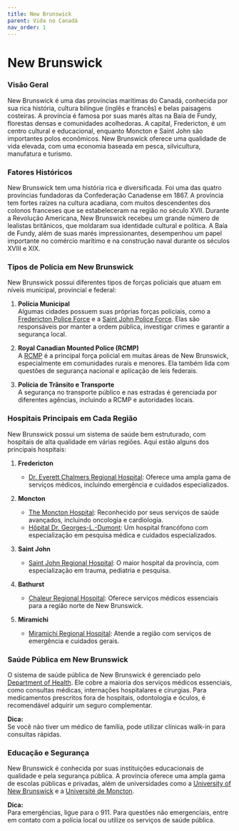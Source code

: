 ```yaml
---
title: New Brunswick
parent: Vida no Canadá
nav_order: 1
---
```


# New Brunswick

### Visão Geral

New Brunswick é uma das províncias marítimas do Canadá, conhecida por sua rica história, cultura bilíngue (inglês e francês) e belas paisagens costeiras. A província é famosa por suas marés altas na Baía de Fundy, florestas densas e comunidades acolhedoras. A capital, Fredericton, é um centro cultural e educacional, enquanto Moncton e Saint John são importantes polos econômicos. New Brunswick oferece uma qualidade de vida elevada, com uma economia baseada em pesca, silvicultura, manufatura e turismo.

### Fatores Históricos

New Brunswick tem uma história rica e diversificada. Foi uma das quatro províncias fundadoras da Confederação Canadense em 1867. A província tem fortes raízes na cultura acadiana, com muitos descendentes dos colonos franceses que se estabeleceram na região no século XVII. Durante a Revolução Americana, New Brunswick recebeu um grande número de lealistas britânicos, que moldaram sua identidade cultural e política. A Baía de Fundy, além de suas marés impressionantes, desempenhou um papel importante no comércio marítimo e na construção naval durante os séculos XVIII e XIX.

### Tipos de Polícia em New Brunswick

New Brunswick possui diferentes tipos de forças policiais que atuam em níveis municipal, provincial e federal:

1. **Polícia Municipal**  
    Algumas cidades possuem suas próprias forças policiais, como a [Fredericton Police Force](https://www.fredericton.ca/en/police) e a [Saint John Police Force](https://www.saintjohn.ca/en/police). Elas são responsáveis por manter a ordem pública, investigar crimes e garantir a segurança local.

2. **Royal Canadian Mounted Police (RCMP)**  
    A [RCMP](https://www.rcmp-grc.gc.ca) é a principal força policial em muitas áreas de New Brunswick, especialmente em comunidades rurais e menores. Ela também lida com questões de segurança nacional e aplicação de leis federais.

3. **Polícia de Trânsito e Transporte**  
    A segurança no transporte público e nas estradas é gerenciada por diferentes agências, incluindo a RCMP e autoridades locais.

### Hospitais Principais em Cada Região

New Brunswick possui um sistema de saúde bem estruturado, com hospitais de alta qualidade em várias regiões. Aqui estão alguns dos principais hospitais:

1. **Fredericton**  
    - [Dr. Everett Chalmers Regional Hospital](https://horizonnb.ca): Oferece uma ampla gama de serviços médicos, incluindo emergência e cuidados especializados.

2. **Moncton**  
    - [The Moncton Hospital](https://horizonnb.ca): Reconhecido por seus serviços de saúde avançados, incluindo oncologia e cardiologia.  
    - [Hôpital Dr. Georges-L.-Dumont](https://vitalitenb.ca): Um hospital francófono com especialização em pesquisa médica e cuidados especializados.

3. **Saint John**  
    - [Saint John Regional Hospital](https://horizonnb.ca): O maior hospital da província, com especialização em trauma, pediatria e pesquisa.

4. **Bathurst**  
    - [Chaleur Regional Hospital](https://vitalitenb.ca): Oferece serviços médicos essenciais para a região norte de New Brunswick.

5. **Miramichi**  
    - [Miramichi Regional Hospital](https://horizonnb.ca): Atende a região com serviços de emergência e cuidados gerais.

### Saúde Pública em New Brunswick

O sistema de saúde pública de New Brunswick é gerenciado pelo [Department of Health](https://www2.gnb.ca/content/gnb/en/departments/health.html). Ele cobre a maioria dos serviços médicos essenciais, como consultas médicas, internações hospitalares e cirurgias. Para medicamentos prescritos fora de hospitais, odontologia e óculos, é recomendável adquirir um seguro complementar.

**Dica:**  
Se você não tiver um médico de família, pode utilizar clínicas walk-in para consultas rápidas.

### Educação e Segurança

New Brunswick é conhecida por suas instituições educacionais de qualidade e pela segurança pública. A província oferece uma ampla gama de escolas públicas e privadas, além de universidades como a [University of New Brunswick](https://www.unb.ca) e a [Université de Moncton](https://www.umoncton.ca).

**Dica:**  
Para emergências, ligue para o 911. Para questões não emergenciais, entre em contato com a polícia local ou utilize os serviços de saúde pública.
